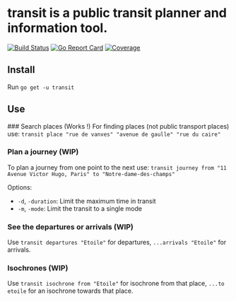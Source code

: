 # transit is a public transit planner and information tool.
[![Build Status](https://travis-ci.org/aabizri/transit.svg?branch=dev)](https://travis-ci.org/aabizri/transit)
[![Go Report Card](https://goreportcard.com/badge/github.com/aabizri/transit)](https://goreportcard.com/report/github.com/aabizri/transit)
[![Coverage](https://gocover.io/_badge/github.com/aabizri/transit?0)](http://gocover.io/github.com/aabizri/transit)

## Install
Run `go get -u transit`

## Use

### Search places (Works !)
For finding places (not public transport places) use: `transit place "rue de vanves" "avenue de gaulle" "rue du caire"`

### Plan a journey (WIP)
To plan a journey from one point to the next use: `transit journey from "11 Avenue Victor Hugo, Paris" to "Notre-dame-des-champs"`

Options:
- `-d`, `-duration`: Limit the maximum time in transit
- `-m`, `-mode`: Limit the transit to a single mode

### See the departures or arrivals (WIP)
Use `transit departures "Etoile"` for departures, `...arrivals "Etoile"` for arrivals.

### Isochrones (WIP)
Use `transit isochrone from "Etoile"` for isochrone from that place, `...to etoile` for an isochrone towards that place.


